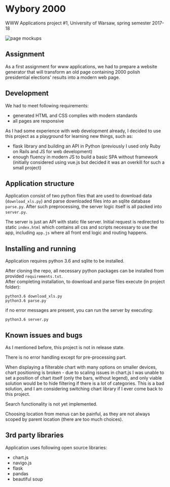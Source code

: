 # Wybory 2000  
WWW Applications project #1, University of Warsaw, spring semester 2017-18

<img src="https://i.imgur.com/wOI2sgm.png" alt="page mockups"/>

## Assignment  

As a first assignment for www applications, we had to prepare a website generator 
that will transform an old page containing 2000 polish presidential elections' results 
into a modern web page.  


## Development  

We had to meet following requirements:  
- generated HTML and CSS complies with modern standards  
- all pages are responsive  

As I had some experience with web development already, I decided to use this project 
as a playground for learning new things, such as:  
- flask library and building an API in Python (previously I used only Ruby on Rails 
and JS for web development)  
- enough fluency in modern JS to build a basic SPA without framework (initially 
considered using vue.js but decided it was an overkill for such a small project)


## Application structure  
Application consist of two python files that are used to download data (`download_xls.py`) and parse 
downloaded files into an sqlite database `parse.py`. After such preprocessing, 
the server logic itself is all packed into `server.py`.  

The server is just an API with static file server. Initial request is redirected 
to static `index.html` which contains all css and scripts necessary to use 
the app, including `app.js` where all front end logic and routing happens.  


## Installing and running  

Application requires python 3.6 and sqlite to be installed.  

After cloning the repo, all necessary python packages can be installed 
from provided `requirements.txt`.  
After completing installation, to download and parse files execute 
(in project folder):  

```
python3.6 download_xls.py  
python3.6 parse.py  
```
  
if no error messages are present, you can run the server by executing:
```
python3.6 server.py  
```


## Known issues and bugs  

As I mentioned before, this project is not in release state.  

There is no error handling except for pre-processing part.  

When displaying a filterable chart with many options on smaller devices, chart 
positioning is broken - due to scaling issues in chart.js I was unable to set a 
position of chart itself (only the bars, without legend), and only viable solution 
would be to hide filtering if there is a lot of categories. This is a bad solution, 
and I am considering switching chart library if I ever come back to this project.  

Search functionality is not yet implemented.  

Choosing location from menus can be painful, as they are not always scoped by 
parent location (there are too much choices).  


## 3rd party libraries  

Application uses following open source libraries:  
- chart.js  
- navigo.js  
- flask  
- pandas  
- beautiful soup  
